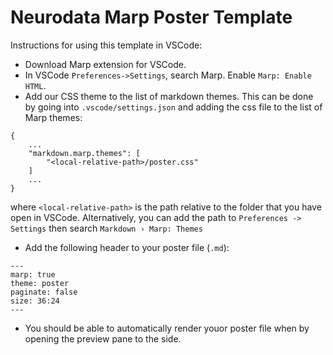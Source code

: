 # Neurodata Marp Poster Template

Instructions for using this template in VSCode:
- Download Marp extension for VSCode.
- In VSCode `Preferences->Settings`, search Marp. Enable `Marp: Enable HTML`.
- Add our CSS theme to the list of markdown themes. This can be done by going into `.vscode/settings.json` and adding the css file to the list of Marp themes:

```
{
    ...
    "markdown.marp.themes": [
        "<local-relative-path>/poster.css"
    ]
    ...
}
```
 where `<local-relative-path>` is the path relative to the folder that you have open in VSCode. Alternatively, you can add the path to `Preferences -> Settings` then search `Markdown › Marp: Themes`

- Add the following header to your poster file (`.md`):

```
---
marp: true
theme: poster
paginate: false
size: 36:24
---
```

- You should be able to automatically render youor poster file when by opening the preview pane to the side.
